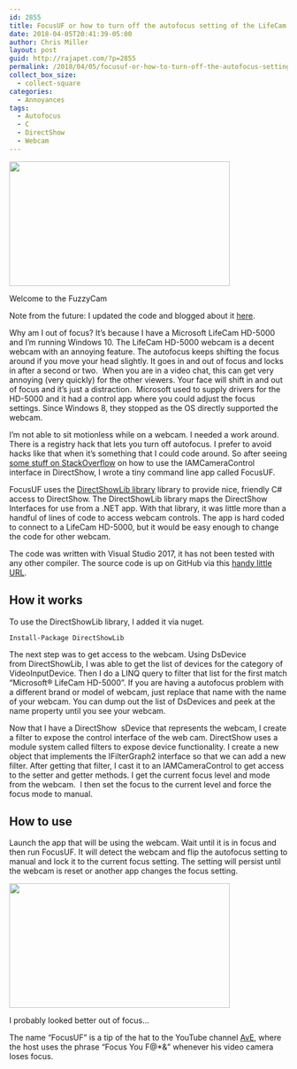 ```yaml
---
id: 2855
title: FocusUF or how to turn off the autofocus setting of the LifeCam HD-5000 webcam
date: 2018-04-05T20:41:39-05:00
author: Chris Miller
layout: post
guid: http://rajapet.com/?p=2855
permalink: /2018/04/05/focusuf-or-how-to-turn-off-the-autofocus-setting-of-the-lifecam-hd-5000-webcam/
collect_box_size:
  - collect-square
categories:
  - Annoyances
tags:
  - Autofocus
  - C
  - DirectShow
  - Webcam
---
```

<div style="width: 409px" class="wp-caption alignnone">
  <img loading="lazy" class="size-medium" src="https://i0.wp.com/photos.smugmug.com/photos/i-BgcrnZW/0/7d3ad5c8/S/i-BgcrnZW-S.jpg?resize=399%2C225&#038;ssl=1" width="399" height="225" data-recalc-dims="1" />
  
  <p class="wp-caption-text">
    Welcome to the FuzzyCam
  </p>
</div>

Note from the future: I updated the code and blogged about it [here](https://rajapet.com/2020/03/20/return-to-focusuf/).

Why am I out of focus? It&#8217;s because I have a Microsoft LifeCam HD-5000 and I&#8217;m running Windows 10. The LifeCam HD-5000 webcam is a decent webcam with an annoying feature. The autofocus keeps shifting the focus around if you move your head slightly. It goes in and out of focus and locks in after a second or two.  When you are in a video chat, this can get very annoying (very quickly) for the other viewers. Your face will shift in and out of focus and it&#8217;s just a distraction.  Microsoft used to supply drivers for the HD-5000 and it had a control app where you could adjust the focus settings. Since Windows 8, they stopped as the OS directly supported the webcam.

I&#8217;m not able to sit motionless while on a webcam. I needed a work around. There is a registry hack that lets you turn off autofocus. I prefer to avoid hacks like that when it&#8217;s something that I could code around. So after seeing [some stuff on StackOverflow](https://stackoverflow.com/questions/18124646/manually-focus-camera-in-emgu-cv/18189027#18189027) on how to use the IAMCameraControl interface in DirectShow, I wrote a tiny command line app called FocusUF.

FocusUF uses the <a href="https://www.nuget.org/packages/DirectShowLib/" rel="nofollow">DirectShowLib library</a> library to provide nice, friendly C# access to DirectShow. The DirectShowLib library maps the DirectShow Interfaces for use from a .NET app. With that library, it was little more than a handful of lines of code to access webcam controls. The app is hard coded to connect to a LifeCam HD-5000, but it would be easy enough to change the code for other webcam.

The code was written with Visual Studio 2017, it has not been tested with any other compiler. The source code is up on GitHub via this [handy little URL](https://github.com/anotherlab/FocusUF).

## How it works

To use the DirectShowLib library, I added it via nuget.

`Install-Package DirectShowLib`

The next step was to get access to the webcam. Using DsDevice from DirectShowLib, I was able to get the list of devices for the category of VideoInputDevice. Then I do a LINQ query to filter that list for the first match &#8220;Microsoft® LifeCam HD-5000&#8221;. If you are having a autofocus problem with a different brand or model of webcam, just replace that name with the name of your webcam. You can dump out the list of DsDevices and peek at the name property until you see your webcam.  


Now that I have a DirectShow  sDevice that represents the webcam, I create a filter to expose the control interface of the web cam. DirectShow uses a module system called filters to expose device functionality. I create a new object that implements the IFilterGraph2 interface so that we can add a new filter. After getting that filter, I cast it to an IAMCameraControl to get access to the setter and getter methods. I get the current focus level and mode from the webcam.  I then set the focus to the current level and force the focus mode to manual.



## <a id="user-content-how-to-use" class="anchor" href="https://github.com/anotherlab/FocusUF/blob/master/README.md#how-to-use" aria-hidden="true"></a>How to use

Launch the app that will be using the webcam. Wait until it is in focus and then run FocusUF. It will detect the webcam and flip the autofocus setting to manual and lock it to the current focus setting. The setting will persist until the webcam is reset or another app changes the focus setting.

<div style="width: 409px" class="wp-caption alignnone">
  <img loading="lazy" class="size-medium" src="https://i2.wp.com/photos.smugmug.com/photos/i-8ZMBJkS/0/07d4a10a/S/i-8ZMBJkS-S.jpg?resize=399%2C225&#038;ssl=1" width="399" height="225" data-recalc-dims="1" />
  
  <p class="wp-caption-text">
    I probably looked better out of focus&#8230;
  </p>
</div>

The name &#8220;FocusUF&#8221; is a tip of the hat to the YouTube channel <a href="https://www.youtube.com/user/arduinoversusevil/featured" rel="nofollow">AvE</a>, where the host uses the phrase &#8220;Focus You F@*&&#8221; whenever his video camera loses focus.
